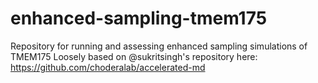 # enhanced-sampling-tmem175
Repository for running and assessing enhanced sampling simulations of TMEM175
Loosely based on @sukritsingh's repository here: https://github.com/choderalab/accelerated-md